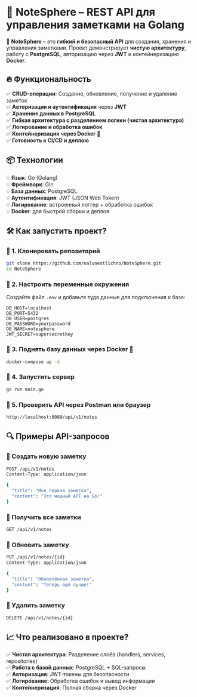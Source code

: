 # 🚀 **NoteSphere – REST API для управления заметками на Golang**  

📌 **NoteSphere** – это **гибкий и безопасный API** для создания, хранения и управления заметками. Проект демонстрирует **чистую архитектуру**, работу с **PostgreSQL**, авторизацию через **JWT** и контейнеризацию **Docker**.  

## 🔥 **Функциональность**  
✅ **CRUD-операции**: Создание, обновление, получение и удаление заметок  
✅ **Авторизация и аутентификация** через **JWT**  
✅ **Хранение данных в PostgreSQL**  
✅ **Гибкая архитектура с разделением логики (чистая архитектура)**  
✅ **Логирование и обработка ошибок**  
✅ **Контейнеризация через Docker** 🐳  
✅ **Готовность к CI/CD и деплою**  

## 📦 **Технологии**  
💡 **Язык**: Go (Golang)  
💡 **Фреймворк**: Gin  
💡 **База данных**: PostgreSQL  
💡 **Аутентификация**: JWT (JSON Web Token)  
💡 **Логирование**: встроенный логгер + обработка ошибок  
💡 **Docker**: для быстрой сборки и деплоя  

## 🛠 **Как запустить проект?**  

### **🔹 1. Клонировать репозиторий**  
```sh
git clone https://github.com/naluneotlichno/NoteSphere.git
cd NoteSphere
```

### **🔹 2. Настроить переменные окружения**  
Создайте файл `.env` и добавьте туда данные для подключения к базе:  
```
DB_HOST=localhost
DB_PORT=5432
DB_USER=postgres
DB_PASSWORD=yourpassword
DB_NAME=notesphere
JWT_SECRET=supersecretkey
```

### **🔹 3. Поднять базу данных через Docker** 🐳  
```sh
docker-compose up -d
```

### **🔹 4. Запустить сервер**  
```sh
go run main.go
```

### **🔹 5. Проверить API через Postman или браузер**  
```sh
http://localhost:8080/api/v1/notes
```

## 🔍 **Примеры API-запросов**  

### **📌 Создать новую заметку**  
```sh
POST /api/v1/notes
Content-Type: application/json

{
  "title": "Моя первая заметка",
  "content": "Это мощный API на Go!"
}
```

### **📌 Получить все заметки**  
```sh
GET /api/v1/notes
```

### **📌 Обновить заметку**  
```sh
PUT /api/v1/notes/{id}
Content-Type: application/json

{
  "title": "Обновлённая заметка",
  "content": "Теперь ещё лучше!"
}
```

### **📌 Удалить заметку**  
```sh
DELETE /api/v1/notes/{id}
```

## 📈 **Что реализовано в проекте?**  
✅ **Чистая архитектура**: Разделение слоёв (handlers, services, repositories)  
✅ **Работа с базой данных**: PostgreSQL + SQL-запросы  
✅ **Авторизация**: JWT-токены для безопасности  
✅ **Логирование**: Обработка ошибок и вывод информации  
✅ **Контейнеризация**: Полная сборка через Docker

